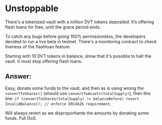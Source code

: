 # Unstoppable

There's a tokenized vault with a million DVT tokens deposited. It’s offering flash loans for free, until the grace period ends.

To catch any bugs before going 100% permissionless, the developers decided to run a live beta in testnet. There's a monitoring contract to check liveness of the flashloan feature.

Starting with 10 DVT tokens in balance, show that it's possible to halt the vault. It must stop offering flash loans.


## Answer:

Easy, donate some funds to the vault, and then as is using wrong the `convertToShares()` (should use `convertToAssets(totalSupply)`), then this line:
`if (convertToShares(totalSupply) != balanceBefore) revert InvalidBalance(); // enforce ERC4626 requirement`.
 
Will always revert as we disproportiante the amounts by donating some funds. Full DoS.